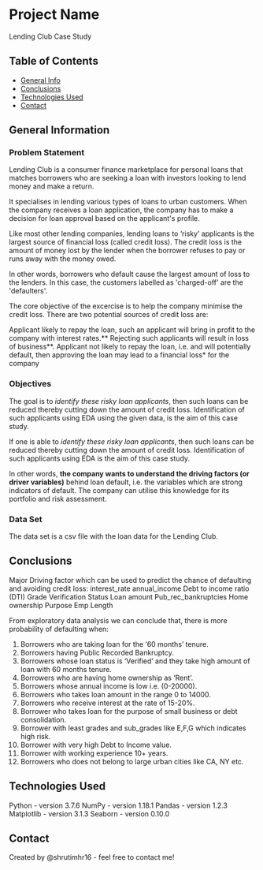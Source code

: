 # Project Name
Lending Club Case Study


## Table of Contents
* [General Info](#general-information)
* [Conclusions](#conclusions)
* [Technologies Used](#technologies-used)
* [Contact](#Contact)

## General Information
### Problem Statement
Lending Club is a consumer finance marketplace for personal loans that matches borrowers who are seeking a loan with investors looking to lend money and make a return.

It specialises in lending various types of loans to urban customers. When the company receives a loan application, the company has to make a decision for loan approval based on the applicant's profile.

Like most other lending companies, lending loans to ‘risky’ applicants is the largest source of financial loss (called credit loss). The credit loss is the amount of money lost by the lender when the borrower refuses to pay or runs away with the money owed.

In other words, borrowers who default cause the largest amount of loss to the lenders. In this case, the customers labelled as 'charged-off' are the 'defaulters'.

The core objective of the excercise is to help the company minimise the credit loss. There are two potential sources of credit loss are:

Applicant likely to repay the loan, such an applicant will bring in profit to the company with interest rates.** Rejecting such applicants will result in loss of business**.
Applicant not likely to repay the loan, i.e. and will potentially default, then approving the loan may lead to a financial loss* for the company

### Objectives
The goal is to *identify these risky loan applicants*, then such loans can be reduced thereby cutting down the amount of credit loss. Identification of such applicants using EDA using the given data, is the aim of this case study.

If one is able to *identify these risky loan applicants*, then such loans can be reduced thereby cutting down the amount of credit loss. Identification of such applicants using EDA is the aim of this case study.

In other words, **the company wants to understand the driving factors (or driver variables)** behind loan default, i.e. the variables which are strong indicators of default.  The company can utilise this knowledge for its portfolio and risk assessment. 

### Data Set
 The data set is a csv file with the loan data for the Lending Club.

<!-- You can include any other section that is pertinent to your problem -->


<!-- You don't have to answer all the questions - just the ones relevant to your project. -->

## Conclusions
Major Driving factor which can be used to predict the chance of defaulting and avoiding credit loss:
interest_rate
annual_income
Debt to income ratio (DTI)
Grade
Verification Status
Loan amount
Pub_rec_bankruptcies
Home ownership
Purpose
Emp Length

From exploratory data analysis we can conclude that, there is more probability of defaulting when:
1. Borrowers who are taking loan for the ‘60 months’ tenure.
2. Borrowers having Public Recorded Bankruptcy.
3. Borrowers whose loan status is ‘Verified’ and they take high amount of loan with 60 months tenure.
4. Borrowers who are having home ownership as ‘Rent’.
5. Borrowers whose annual income is low i.e. (0-20000).
6. Borrowers who takes loan amount in the range 0 to 14000.
7. Borrowers who receive interest at the rate of 15-20%.
8. Borrower who takes loan for the purpose of small business or debt consolidation.
9. Borrower with least grades and sub_grades like E,F,G which indicates high risk.
10. Borrower with very high Debt to Income value.
11. Borrower with working experience 10+ years.
12. Borrowers who does not belong to large urban cities like CA, NY etc.


<!-- You don't have to answer all the questions - just the ones relevant to your project. -->


## Technologies Used
Python - version 3.7.6
NumPy - version 1.18.1
Pandas - version 1.2.3
Matplotlib - version 3.1.3
Seaborn - version 0.10.0

<!-- As the libraries versions keep on changing, it is recommended to mention the version of library used in this project -->



## Contact
Created by @shrutimhr16 - feel free to contact me!


<!-- Optional -->
<!-- ## License -->
<!-- This project is open source and available under the [... License](). -->

<!-- You don't have to include all sections - just the one's relevant to your project -->